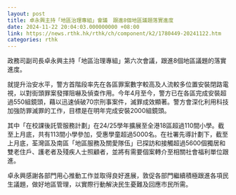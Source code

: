 ```yaml
---
layout: post
title: 卓永興主持「地區治理專組」會議　跟進8個地區議題落實進度
date: 2024-11-22 20:04:03.000000000 +08:00
link: https://news.rthk.hk/rthk/ch/component/k2/1780449-20241122.htm
categories: rthk
---
```


政務司副司長卓永興主持「地區治理專組」第六次會議，跟進8個地區議題的落實進度。

就提升治安水平，警方首階段率先在各區罪案數字較高及人流較多位置安裝閉路電視，以對街頭罪案發揮阻嚇及偵查作用。今年4月至今，警方已在各區完成安裝超過550組鏡頭，藉以迅速偵破70宗刑事案件，滅罪成效顯著。警方會深化利用科技加強防罪滅罪的工作，目標是在明年完成安裝2000組鏡頭。
 
其中「在校課後託管服務計劃」在24/25學年擴展至全港18區超過110間小學。截至上月底，共有113間小學參加，受惠學童超過5000名。在社署先導計劃下，截至上月底，荃灣區及南區「地區服務及關愛隊伍」已探訪和接觸超過5600個獨居和雙老住戶、護老者及殘疾人士照顧者，並將有需要個案轉介至相關社會福利單位跟進。

卓永興感謝各部門用心推動工作並取得良好進展，敦促各部門繼續積極跟進各項民生議題，做好地區管理，以實際行動解決民生憂難及回應市民所需。

